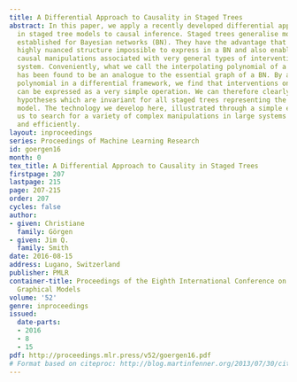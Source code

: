 ```yaml
---
title: A Differential Approach to Causality in Staged Trees
abstract: In this paper, we apply a recently developed differential approach to inference
  in staged tree models to causal inference. Staged trees generalise modelling techniques
  established for Bayesian networks (BN). They have the advantage that they can depict
  highly nuanced structure impossible to express in a BN and also enable us to perform
  causal manipulations associated with very general types of interventions on the
  system. Conveniently, what we call the interpolating polynomial of a staged tree
  has been found to be an analogue to the essential graph of a BN. By analysing this
  polynomial in a differential framework, we find that interventions on the model
  can be expressed as a very simple operation. We can therefore clearly state causal
  hypotheses which are invariant for all staged trees representing the same causal
  model. The technology we develop here, illustrated through a simple example, enables
  us to search for a variety of complex manipulations in large systems accurately
  and efficiently.
layout: inproceedings
series: Proceedings of Machine Learning Research
id: goergen16
month: 0
tex_title: A Differential Approach to Causality in Staged Trees
firstpage: 207
lastpage: 215
page: 207-215
order: 207
cycles: false
author:
- given: Christiane
  family: Görgen
- given: Jim Q.
  family: Smith
date: 2016-08-15
address: Lugano, Switzerland
publisher: PMLR
container-title: Proceedings of the Eighth International Conference on Probabilistic
  Graphical Models
volume: '52'
genre: inproceedings
issued:
  date-parts:
  - 2016
  - 8
  - 15
pdf: http://proceedings.mlr.press/v52/goergen16.pdf
# Format based on citeproc: http://blog.martinfenner.org/2013/07/30/citeproc-yaml-for-bibliographies/
---
```

